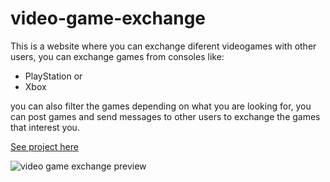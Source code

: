 # video-game-exchange

This is a website where you can exchange diferent videogames with other users, you can exchange games from consoles like:

- PlayStation or
- Xbox


you can also filter the games depending on what you are looking for, you can post games and send messages to other users to exchange the games that interest you.

[See project here](https://dqcoding1.github.io/video-game-exchange/)

![video game exchange preview](https://i.postimg.cc/76QnqXGF/screenshot-Entry-Page.jpg)
